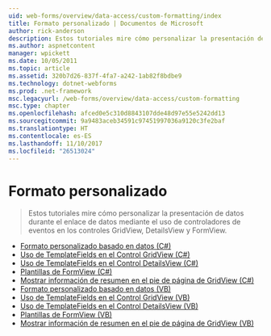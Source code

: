 ```yaml
---
uid: web-forms/overview/data-access/custom-formatting/index
title: Formato personalizado | Documentos de Microsoft
author: rick-anderson
description: Estos tutoriales mire cómo personalizar la presentación de datos durante el enlace de datos mediante el uso de controladores de eventos en los controles GridView, DetailsView y FormView.
ms.author: aspnetcontent
manager: wpickett
ms.date: 10/05/2011
ms.topic: article
ms.assetid: 320b7d26-837f-4fa7-a242-1ab82f8bdbe9
ms.technology: dotnet-webforms
ms.prod: .net-framework
msc.legacyurl: /web-forms/overview/data-access/custom-formatting
msc.type: chapter
ms.openlocfilehash: afced0e5c310d8843107dde48d97e55e5242dd13
ms.sourcegitcommit: 9a9483aceb34591c97451997036a9120c3fe2baf
ms.translationtype: HT
ms.contentlocale: es-ES
ms.lasthandoff: 11/10/2017
ms.locfileid: "26513024"
---
```

<a name="custom-formatting"></a>Formato personalizado
====================
> Estos tutoriales mire cómo personalizar la presentación de datos durante el enlace de datos mediante el uso de controladores de eventos en los controles GridView, DetailsView y FormView.


- [Formato personalizado basado en datos (C#)](custom-formatting-based-upon-data-cs.md)
- [Uso de TemplateFields en el Control GridView (C#)](using-templatefields-in-the-gridview-control-cs.md)
- [Uso de TemplateFields en el Control DetailsView (C#)](using-templatefields-in-the-detailsview-control-cs.md)
- [Plantillas de FormView (C#)](using-the-formview-s-templates-cs.md)
- [Mostrar información de resumen en el pie de página de GridView (C#)](displaying-summary-information-in-the-gridview-s-footer-cs.md)
- [Formato personalizado basado en datos (VB)](custom-formatting-based-upon-data-vb.md)
- [Uso de TemplateFields en el Control GridView (VB)](using-templatefields-in-the-gridview-control-vb.md)
- [Uso de TemplateFields en el Control DetailsView (VB)](using-templatefields-in-the-detailsview-control-vb.md)
- [Plantillas de FormView (VB)](using-the-formview-s-templates-vb.md)
- [Mostrar información de resumen en el pie de página de GridView (VB)](displaying-summary-information-in-the-gridview-s-footer-vb.md)
